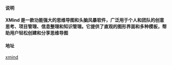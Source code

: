 #### 说明
**XMind 是一款功能强大的思维导图和头脑风暴软件，广泛用于个人和团队的创意思考、项目管理、信息整理和知识管理。它提供了直观的图形界面和多种模板，帮助用户轻松创建和分享思维导图**

#### 地址
[xmind](https://xmind.cn/)